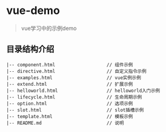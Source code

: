 # vue-demo

> vue学习中的示例demo

## 目录结构介绍 ##

	|-- component.html                   // 组件示例
	|-- directive.html                   // 自定义指令示例
	|-- examples.html                    // vue实例示例
	|-- extend.html                      // 扩展示例
	|-- helloworld.html                  // helloworld入门示例
	|-- lifecycle.html                   // 生命周期示例
	|-- option.html                      // 选项示例
	|-- slot.html                        // slot插槽示例
	|-- template.html                    // 模板示例
	|-- README.md                        // 说明



